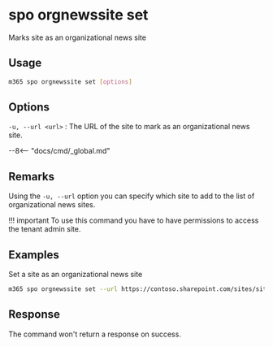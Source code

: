 # spo orgnewssite set

Marks site as an organizational news site

## Usage

```sh
m365 spo orgnewssite set [options]
```

## Options

`-u, --url <url>`
: The URL of the site to mark as an organizational news site.

--8<-- "docs/cmd/_global.md"

## Remarks

Using the `-u, --url` option you can specify which site to add to the list of organizational news sites.

!!! important
    To use this command you have to have permissions to access the tenant admin site.
    
## Examples

Set a site as an organizational news site

```sh
m365 spo orgnewssite set --url https://contoso.sharepoint.com/sites/site1
```

## Response

The command won't return a response on success.
